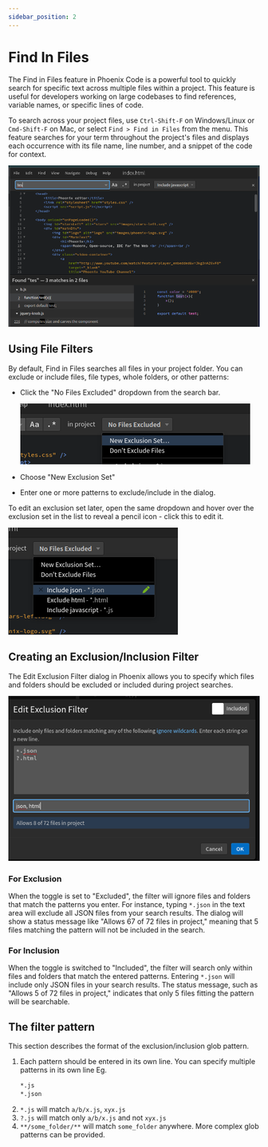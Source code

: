 ```yaml
---
sidebar_position: 2
---
```

# Find In Files

The Find in Files feature in Phoenix Code is a powerful tool to quickly search for specific text across multiple files within a project. This feature is useful for developers working on large codebases to find references, variable names, or specific lines of code.

To search across your project files, use `Ctrl-Shift-F` on Windows/Linux or `Cmd-Shift-F` on Mac, or select `Find > Find in Files` from the menu. This feature searches for your term throughout the project's files and displays each occurrence with its file name, line number, and a snippet of the code for context.

![Alt text](images/find/fif.png)

## Using File Filters

By default, Find in Files searches all files in your project folder. You can exclude or include files, file types, whole folders, or other patterns:

* Click the "No Files Excluded" dropdown from the search bar.

  ![Alt text](images/find/new-exclusion.png)
* Choose "New Exclusion Set"
* Enter one or more patterns to exclude/include in the dialog.

To edit an exclusion set later, open the same dropdown and hover over the exclusion set in the list to reveal a pencil icon - click this to edit it.

![Alt text](images/find/dropdown.png)

## Creating an Exclusion/Inclusion Filter

The Edit Exclusion Filter dialog in Phoenix allows you to specify which files and folders should be excluded or included during project searches.

![Alt text](images/find/dialog.png)

### For Exclusion

When the toggle is set to "Excluded", the filter will ignore files and folders that match the patterns you enter. For instance, typing `*.json` in the text area will exclude all JSON files from your search results. The dialog will show a status message like "Allows 67 of 72 files in project," meaning that 5 files matching the pattern will not be included in the search.

### For Inclusion

When the toggle is switched to "Included", the filter will search only within files and folders that match the entered patterns. Entering `*.json` will include only JSON files in your search results. The status message, such as "Allows 5 of 72 files in project," indicates that only 5 files fitting the pattern will be searchable.

## The filter pattern

This section describes the format of the exclusion/inclusion glob pattern.

1. Each pattern should be entered in its own line. You can specify multiple patterns in its own line Eg. 
   ```txt
   *.js
   *.json
   ```
1. `*.js` will match `a/b/x.js`, `xyx.js`
1. `?.js` will match only `a/b/x.js` and not `xyx.js`
1. `**/some_folder/**` will match `some_folder` anywhere. More complex glob patterns can be provided.
